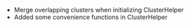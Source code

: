 - Merge overlapping clusters when initializing ClusterHelper
- Added some convenience functions in ClusterHelper
